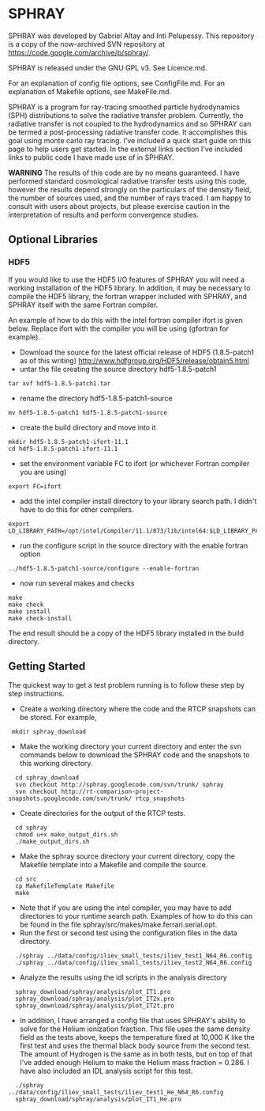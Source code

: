 # SPHRAY #

SPHRAY was developed by Gabriel Altay and Inti Pelupessy.  This repository is a copy of the now-archived SVN repository at https://code.google.com/archive/p/sphray/.

SPHRAY is released under the GNU GPL v3. See Licence.md.

For an explanation of config file options, see ConfigFile.md.
For an explanation of Makefile options, see MakeFile.md.

SPHRAY is a program for ray-tracing smoothed particle hydrodynamics (SPH) distributions to solve the radiative transfer problem.  Currently, the radiative transfer is not coupled to the hydrodynamics and so SPHRAY can be termed a post-processing radiative transfer code.  It accomplishes this goal using monte carlo ray tracing.  I've included a quick start guide on this page to help users get started.  In the external links section I've included links to public code I have made use of in SPHRAY.

**WARNING**
The results of this code are by no means guaranteed.  I have performed standard cosmological radiative transfer tests using this code, however the results depend strongly on the particulars of the density field, the number of sources used, and the number of rays traced.  I am happy to consult with users about projects, but please exercise caution in the interpretation of results and perform convergence studies.

## Optional Libraries ##

### HDF5 ###
If you would like to use the HDF5 I/O features of SPHRAY you will need a working installation of the HDF5 library.  In addition, it may be necessary to compile the HDF5 library, the fortran wrapper included with SPHRAY, and SPHRAY itself with the same Fortran compiler.

An example of how to do this with the intel fortran compiler ifort is given below.  Replace ifort with the compiler you will be using (gfortran for example).
  * Download the source for the latest official release of HDF5 (1.8.5-patch1 as of this writing) http://www.hdfgroup.org/HDF5/release/obtain5.html
  * untar the file creating the source directory hdf5-1.8.5-patch1
```
tar xvf hdf5-1.8.5-patch1.tar
```
  * rename the directory hdf5-1.8.5-patch1-source
```
mv hdf5-1.8.5-patch1 hdf5-1.8.5-patch1-source
```
  * create the build directory and move into it
```
mkdir hdf5-1.8.5-patch1-ifort-11.1
cd hdf5-1.8.5-patch1-ifort-11.1
```
  * set the environment variable FC to ifort (or whichever Fortran compiler you are using)
```
export FC=ifort
```
  * add the intel compiler install directory to your library search path.  I didn't have to do this for other compilers.
```
export LD_LIBRARY_PATH=/opt/intel/Compiler/11.1/073/lib/intel64:$LD_LIBRARY_PATH
```
  * run the configure script in the source directory with the enable fortran option
```
../hdf5-1.8.5-patch1-source/configure --enable-fortran
```
  * now run several makes and checks
```
make
make check
make install
make check-install
```

The end result should be a copy of the HDF5 library installed in the build directory.


## Getting Started ##
The quickest way to get a test problem running is to follow these step by step instructions.

  * Create a working directory where the code and the RTCP snapshots can be stored.  For example,
```
 mkdir sphray_download
```

  * Make the working directory your current directory and enter the svn commands below to download the SPHRAY code and the snapshots to this working directory.
```
  cd sphray_download
  svn checkout http://sphray.googlecode.com/svn/trunk/ sphray
  svn checkout http://rt-comparison-project-snapshots.googlecode.com/svn/trunk/ rtcp_snapshots
```

  * Create directories for the output of the RTCP tests.
```
  cd sphray
  chmod u+x make_output_dirs.sh
  ./make_output_dirs.sh
```
  * Make the sphray source directory your current directory, copy the Makefile template into a Makefile and compile the source.
```
  cd src
  cp MakefileTemplate Makefile
  make
```
  * Note that if you are using the intel compiler, you may have to add directories to your runtime search path.  Examples of how to do this can be found in the file sphray/src/makes/make.ferrari.serial.opt.
  * Run the first or second test using the configuration files in the data directory.
```
  ./sphray ../data/config/iliev_small_tests/iliev_test1_N64_R6.config
  ./sphray ../data/config/iliev_small_tests/iliev_test2_N64_R6.config
```
  * Analyze the results using the idl scripts in the analysis directory
```
  sphray_download/sphray/analysis/plot_IT1.pro
  sphray_download/sphray/analysis/plot_IT2x.pro
  sphray_download/sphray/analysis/plot_IT2t.pro
```
  * In addition, I have arranged a config file that uses SPHRAY's ability to solve for the Helium ionization fraction.  This file uses the same density field as the tests above, keeps the temperature fixed at 10,000 K like the first test and uses the thermal black body source from the second test.  The amount of Hydrogen is the same as in both tests, but on top of that I've added enough Helium to make the Helium mass fraction = 0.286.  I have also included an IDL analysis script for this test.
```
  ./sphray ../data/config/iliev_small_tests/iliev_test1_He_N64_R6.config
  sphray_download/sphray/analysis/plot_IT1_He.pro
```
